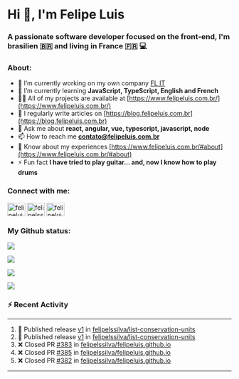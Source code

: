 <h1 align="left">Hi 👋, I'm Felipe Luis</h1>
<h3 align="left">A passionate software developer focused on the front-end, I'm brasilien 🇧🇷 and living in France 🇫🇷 💻</h3>

<h3 align="left">About:</h3>

- 🔭 I’m currently working on my own company [FL IT](https://www.linkedin.com/company/felipe-luis-it/)
- 🌱 I’m currently learning **JavaScript, TypeScript, English and French**
- 👨‍💻 All of my projects are available at [https://www.felipeluis.com.br/](https://www.felipeluis.com.br/)
- 📝 I regularly write articles on [https://blog.felipeluis.com.br](https://blog.felipeluis.com.br)
- 💬 Ask me about **react, angular, vue, typescript, javascript, node**
- 📫 How to reach me **contato@felipeluis.com.br**
- 📄 Know about my experiences [https://www.felipeluis.com.br/#about](https://www.felipeluis.com.br/#about)
- ⚡ Fun fact **I have tried to play guitar... and, now I know how to play drums**

<h3 align="left">Connect with me:</h3>
<p align="left">
<a href="https://twitter.com/felipeluisss" target="blank"><img align="center" src="https://raw.githubusercontent.com/rahuldkjain/github-profile-readme-generator/master/src/images/icons/Social/twitter.svg" alt="felipeluisss" height="30" width="40" /></a>
<a href="https://linkedin.com/in/felipelssilva" target="blank"><img align="center" src="https://raw.githubusercontent.com/rahuldkjain/github-profile-readme-generator/master/src/images/icons/Social/linked-in-alt.svg" alt="felipelssilva" height="30" width="40" /></a>
<a href="https://instagram.com/felipeluis.js" target="blank"><img align="center" src="https://raw.githubusercontent.com/rahuldkjain/github-profile-readme-generator/master/src/images/icons/Social/instagram.svg" alt="felipeluiss" height="30" width="40" /></a>
</p>

<h3 align="left">My Github status:</h3>

<p align="left"><img align="center" src="https://github-profile-trophy.vercel.app/?username=felipelssilva&margin-w=15&margin-h=15&column=-1"/></p>
<p align="left"><img align="center" src="https://github-readme-streak-stats.herokuapp.com/?user=felipelssilva&" /></p>
<p align="left"><img align="center" src="https://github-readme-stats.vercel.app/api?username=felipelssilva&show_icons=true&locale=en" /></p>
<p align="left"><img align="center" src="https://github-readme-stats.vercel.app/api/top-langs?username=felipelssilva&show_icons=true&locale=en&layout=compact" /></p>

### :zap: Recent Activity

---

<!--START_SECTION:activity-->
1. 🚀 Published release [v1](https://github.com/felipelssilva/list-conservation-units/releases/tag/v1) in [felipelssilva/list-conservation-units](https://github.com/felipelssilva/list-conservation-units)
2. 🚀 Published release [v1](https://github.com/felipelssilva/list-conservation-units/releases/tag/v1) in [felipelssilva/list-conservation-units](https://github.com/felipelssilva/list-conservation-units)
3. ❌ Closed PR [#383](https://github.com/felipelssilva/felipeluis.github.io/pull/383) in [felipelssilva/felipeluis.github.io](https://github.com/felipelssilva/felipeluis.github.io)
4. ❌ Closed PR [#385](https://github.com/felipelssilva/felipeluis.github.io/pull/385) in [felipelssilva/felipeluis.github.io](https://github.com/felipelssilva/felipeluis.github.io)
5. ❌ Closed PR [#382](https://github.com/felipelssilva/felipeluis.github.io/pull/382) in [felipelssilva/felipeluis.github.io](https://github.com/felipelssilva/felipeluis.github.io)
<!--END_SECTION:activity-->


---
